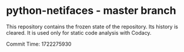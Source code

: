 # python-netifaces - master branch

This repository contains the frozen state of the repository.
Its history is cleared. It is used only for static code
analysis with Codacy.

Commit Time: 1722275930